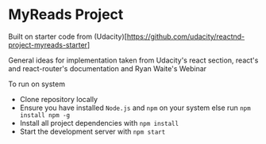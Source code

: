 # MyReads Project

Built on starter code from (Udacity)[https://github.com/udacity/reactnd-project-myreads-starter]

General ideas for implementation taken from Udacity's react section, react's and react-router's documentation and Ryan Waite's Webinar

To run on system
* Clone repository locally
* Ensure you have installed `Node.js` and `npm` on your system else run `npm install npm -g`
* Install all project dependencies with `npm install`
* Start the development server with `npm start`
